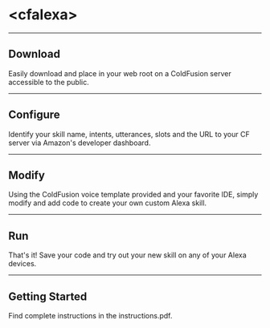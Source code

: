 # &lt;cfalexa&gt;

----
## Download
Easily download <cfalexa> and place in your web root on a ColdFusion server accessible to the public.

----
## Configure
Identify your skill name, intents, utterances, slots and the URL to your CF server via Amazon's developer dashboard.

----
## Modify
Using the ColdFusion voice template provided and your favorite IDE, simply modify and add code to create your own custom Alexa skill.

----
## Run
That's it!  Save your code and try out your new skill on any of your Alexa devices.

----
## Getting Started
Find complete instructions in the instructions.pdf.
